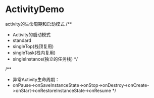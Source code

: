 # ActivityDemo
activity的生命周期和启动模式
/**
  * Activity的启动模式
  * standard
  * singleTop(栈顶复用)
  * singleTask(栈内复用)
  * singleInstance(独立的任务栈)
*/
     
/**
  * 异常Activity生命周期：
  * onPause->onSaveInstanceState->onStop->onDestroy->onCreate->onStart->onRestoreInstanceState->onResume
*/
